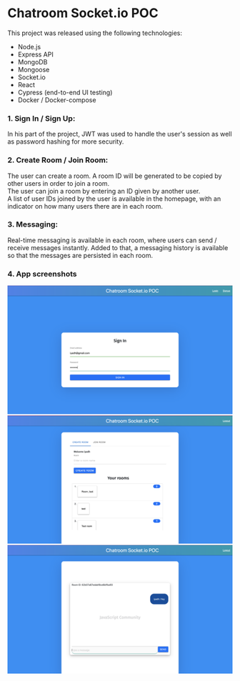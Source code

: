 # Chatroom Socket.io POC
This project was released using the following technologies:
- Node.js
- Express API
- MongoDB
- Mongoose
- Socket.io
- React
- Cypress (end-to-end UI testing)
- Docker / Docker-compose

### 1. Sign In / Sign Up:
In his part of the project, JWT was used to handle the user's session as well as password hashing for more security. <br/>

### 2. Create Room / Join Room:
The user can create a room. A room ID will be generated to be copied by other users in order to join a room. <br/>
The user can join a room by entering an ID given by another user. <br/>
A list of user IDs joined by the user is available in the homepage, with an indicator on how many users there are in each room.  

### 3. Messaging:
Real-time messaging is available in each room, where users can send / receive messages instantly. Added to that, a messaging history is available so that the messages are persisted in each room.  

### 4. App screenshots
![Alt text](./images/sign-in.png?raw=true "Sign In")
![Alt text](./images/home.png?raw=true "Homepage")
![Alt text](./images/chat.png?raw=true "Chatroom")